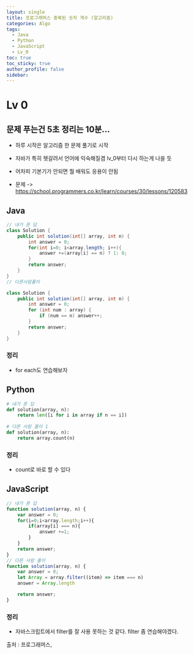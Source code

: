 ```yaml
---
layout: single
title: 프로그래머스 중복된 숫자 개수 (알고리즘)
categories: Algo
tags:
  - Java
  - Python
  - JavaScript
  - Lv_0
toc: true
toc_sticky: true
author_profile: false
sidebar:
---
```

# Lv 0

## 문제 푸는건 5초 정리는 10분...

- 하루 시작은 알고리즘 한 문제 풀기로 시작
- 자바가 특히 헷갈려서 언어에 익숙해질겸 lv_0부터 다시 하는게 나을 듯
- 어차피 기본기가 안되면 뭘 배워도 응용이 안됨

- 문제 -> https://school.programmers.co.kr/learn/courses/30/lessons/120583

## Java

```java
// 내가 푼 답
class Solution {
    public int solution(int[] array, int n) {
        int answer = 0;
        for(int i=0; i<array.length; i++){
            answer +=(array[i] == n) ? 1: 0;
        }
        return answer;
    }
}
// 다른사람풀이 

class Solution {
    public int solution(int[] array, int n) {
        int answer = 0;
        for (int num : array) {
            if (num == n) answer++;
        }
        return answer;
    }
}
```
### 정리
- for each도 연습해보자


## Python
```python
# 내가 푼 답
def solution(array, n):
    return len([i for i in array if n == i])
    
# 다른 사람 풀이 1
def solution(array, n):
    return array.count(n)

```
### 정리
- count로 바로 할 수 있다



## JavaScript

```javascript
// 내가 푼 답
function solution(array, n) {
    var answer = 0;
    for(i=0;i<array.length;i++){
        if(array[i] === n){
            answer +=1;
        }
    }
    return answer;
}
// 다른 사람 풀이
function solution(array, n) {
    var answer = 0;
    let Array = array.filter((item) => item === n)
    answer = Array.length

    return answer;
}
```
### 정리
- 자바스크립트에서 filter를 잘 사용 못하는 것 같다.
  filter 좀 연습해야겠다.


출처 : 프로그래머스,